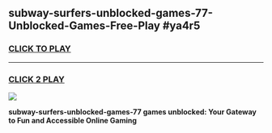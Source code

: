
## subway-surfers-unblocked-games-77-Unblocked-Games-Free-Play #ya4r5
<h3>
<a href="https://us.freeplayer.one?title=subway-surfers-unblocked-games-77&ref=9M">CLICK TO PLAY</a></h3>
<hr>

<h3>
<a href="https://us.freeplayer.one?title=subway-surfers-unblocked-games-77&ref=9M">CLICK 2 PLAY</a>
  
</h3>

<a href="https://us.freeplayer.one?title=subway-surfers-unblocked-games-77&ref=9M"><img src="https://clearcache.store/games.png"></a>


**subway-surfers-unblocked-games-77 games unblocked: Your Gateway to Fun and Accessible Online Gaming**
